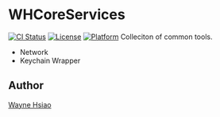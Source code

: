 # WHCoreServices
[![CI Status](https://travis-ci.org/chronicqazxc/WHCoreServices.svg?branch=master)](https://github.com/chronicqazxc/WHCoreServices)
[![License](https://img.shields.io/github/license/chronicqazxc/WHCoreServices)](https://github.com/chronicqazxc/WHCoreServices)
[![Platform](https://img.shields.io/badge/iOS-Carthage-blue)](https://github.com/chronicqazxc/WHCoreServices)
Colleciton of common tools.
* Network
* Keychain Wrapper 

## Author
[Wayne Hsiao](mailto://chronicqazxc@gmail.com)
